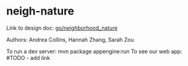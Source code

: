 # neigh-nature

Link to design doc: [go/neighborhood_nature](https://docs.google.com/document/d/1BnRnIR6EMvhhJG4jlYIN1QwnX7rDls_Fsa_Vs0WV-bc/edit)


Authors: Andrea Collins, Hannah Zhang, Sarah Zou

To run a dev server: mvn package appengine:run
To see our web app: #TODO - add link